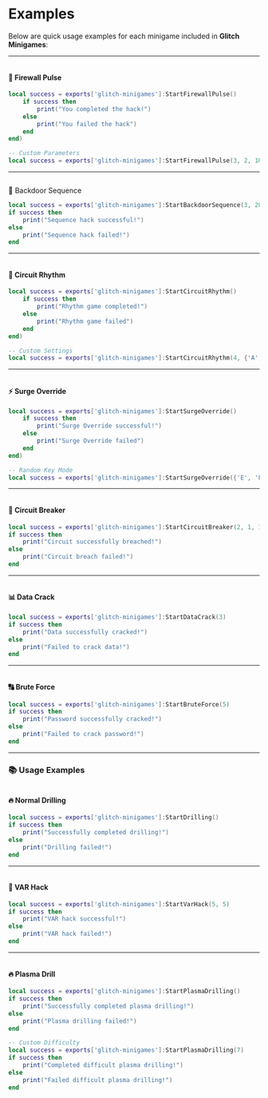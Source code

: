 # Examples

Below are quick usage examples for each minigame included in **Glitch Minigames**:

***

<figure><img src="../../.gitbook/assets/Screenshot 2025-04-06 130019 (1).png" alt=""><figcaption></figcaption></figure>

#### 🔐 Firewall Pulse

```lua
local success = exports['glitch-minigames']:StartFirewallPulse()
    if success then
        print("You completed the hack!")
    else
        print("You failed the hack")
    end
end)

-- Custom Parameters
local success = exports['glitch-minigames']:StartFirewallPulse(3, 2, 10, 8, 30, 120, 40)
```

***

<figure><img src="../../.gitbook/assets/68747470733a2f2f63646e2e646973636f72646170702e636f6d2f6174746163686d656e74732f3930383532353435393634303239393536302f313335343738303330303536373234383933382f696d6167652e706e673f65783d36376538383333612669733d3637653733 (1).png" alt=""><figcaption></figcaption></figure>

🧠 Backdoor Sequence

```lua
local success = exports['glitch-minigames']:StartBackdoorSequence(3, 20, 20, 3, 2.0, 3, 6, {'W', 'A', 'S', 'D'}, 'W, A, S, D only')
if success then
    print("Sequence hack successful!")
else
    print("Sequence hack failed!")
end
```

***

<figure><img src="../../.gitbook/assets/Screenshot 2025-04-07 123217.png" alt=""><figcaption></figcaption></figure>

#### 🎵 Circuit Rhythm

```lua
local success = exports['glitch-minigames']:StartCircuitRhythm()
    if success then
        print("Rhythm game completed!")
    else
        print("Rhythm game failed")
    end
end)

-- Custom Settings
local success = exports['glitch-minigames']:StartCircuitRhythm(4, {'A','S','D','F'}, 150, 800, 15, "normal", 5, 3)
```

***

<figure><img src="../../.gitbook/assets/Screenshot 2025-04-06 130151.png" alt=""><figcaption></figcaption></figure>

#### ⚡ Surge Override

```lua
local success = exports['glitch-minigames']:StartSurgeOverride()
    if success then
        print("Surge Override successful!")
    else
        print("Surge Override failed")
    end
end)

-- Random Key Mode
local success = exports['glitch-minigames']:StartSurgeOverride({'E', 'F'}, 30, 2)
```

***

<figure><img src="../../.gitbook/assets/218_20250406130612_1.png" alt=""><figcaption></figcaption></figure>

#### 🔌 Circuit Breaker

```lua
local success = exports['glitch-minigames']:StartCircuitBreaker(2, 1, 1000, 5000, 5000, 0 10000, 3000, 30000)
if success then
    print("Circuit successfully breached!")
else
    print("Circuit breach failed!")
end
```

***

<figure><img src="../../.gitbook/assets/218_20250405140916_1.png" alt=""><figcaption></figcaption></figure>

#### 📊 Data Crack

```lua
local success = exports['glitch-minigames']:StartDataCrack(3)
if success then
    print("Data successfully cracked!")
else
    print("Failed to crack data!")
end
```

***

<figure><img src="../../.gitbook/assets/218_20250406130241_1.png" alt=""><figcaption></figcaption></figure>

#### 🔠 Brute Force

```lua
local success = exports['glitch-minigames']:StartBruteForce(5)
if success then
    print("Password successfully cracked!")
else
    print("Failed to crack password!")
end
```

***

### 📚 Usage Examples

<figure><img src="../../.gitbook/assets/Screenshot 2025-04-05 190726 (1).png" alt=""><figcaption></figcaption></figure>

#### 🔥 Normal Drilling

```lua
local success = exports['glitch-minigames']:StartDrilling()
if success then
    print("Successfully completed drilling!")
else
    print("Drilling failed!")
end
```

***

<figure><img src="../../.gitbook/assets/Screenshot 2025-04-06 165929.png" alt=""><figcaption></figcaption></figure>

#### 🔢 VAR Hack

```lua
local success = exports['glitch-minigames']:StartVarHack(5, 5)
if success then
    print("VAR hack successful!")
else
    print("VAR hack failed!")
end
```

***

<figure><img src="../../.gitbook/assets/218_20250406192630_1.png" alt=""><figcaption></figcaption></figure>

#### 🔥 Plasma Drill

```lua
local success = exports['glitch-minigames']:StartPlasmaDrilling()
if success then
    print("Successfully completed plasma drilling!")
else
    print("Plasma drilling failed!")
end

-- Custom Difficulty
local success = exports['glitch-minigames']:StartPlasmaDrilling(7)
if success then
    print("Completed difficult plasma drilling!")
else
    print("Failed difficult plasma drilling!")
end
```
